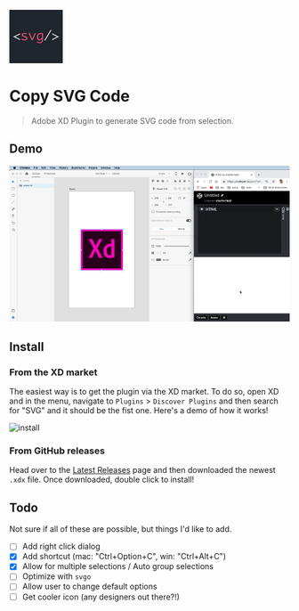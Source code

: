 ![icon](images/icon.png)

# Copy SVG Code

> Adobe XD Plugin to generate SVG code from selection.

## Demo

![demo](.github/demo.gif)

## Install

### From the XD market

The easiest way is to get the plugin via the XD market. To do so, open XD and in the menu, navigate to `Plugins` > `Discover Plugins` and then search for "SVG" and it should be the fist one. Here's a demo of how it works!

![install](.github/install.gif)

### From GitHub releases

Head over to the [Latest Releases](https://github.com/stursby/xd-copy-svg-code-plugin/releases) page and then downloaded the newest `.xdx` file. Once downloaded, double click to install!

## Todo

Not sure if all of these are possible, but things I'd like to add.

- [ ] Add right click dialog
- [x] Add shortcut (mac: "Ctrl+Option+C", win: "Ctrl+Alt+C")
- [x] Allow for multiple selections / Auto group selections
- [ ] Optimize with `svgo`
- [ ] Allow user to change default options
- [ ] Get cooler icon (any designers out there?!)
